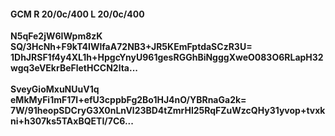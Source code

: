 #### GCM R 20/0c/400 L 20/0c/400
**N5qFe2jW6IWpm8zK**<br/>**SQ/3HcNh+F9kT4IWlfaA72NB3+JR5KEmFptdaSCzR3U=**<br/>**1DhJRSF1f4y4XL1h+HpgcYnyU961gesRGGhBiNgggXweO083O6RLapH32wgq3eVEkrBeFletHCCN2lta...**<br/><br/>
**SveyGioMxuNUuV1q**<br/>**eMkMyFi1mF17l+efU3cppbFg2Bo1HJ4nO/YBRnaGa2k=**<br/>**7W/91heopSDCryG3X0nLnVl23BD4tZmrHl25RqFZuWzcQHy31yvop+tvxkni+h307ks5TAxBQETI/7C6...**